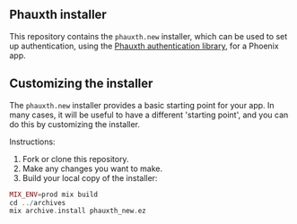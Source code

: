 ## Phauxth installer

This repository contains the `phauxth.new` installer, which can be used
to set up authentication, using the [Phauxth authentication
library](https://github.com/riverrun/phauxth), for a Phoenix app.

## Customizing the installer

The `phauxth.new` installer provides a basic starting point for your app.
In many cases, it will be useful to have a different 'starting point',
and you can do this by customizing the installer.

Instructions:

1. Fork or clone this repository.
2. Make any changes you want to make.
3. Build your local copy of the installer:

```elixir
MIX_ENV=prod mix build
cd ../archives
mix archive.install phauxth_new.ez
```
